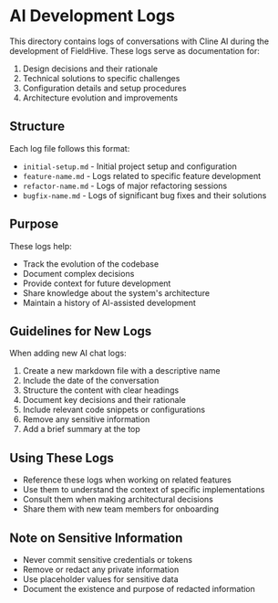 # AI Development Logs

This directory contains logs of conversations with Cline AI during the development of FieldHive. These logs serve as documentation for:

1. Design decisions and their rationale
2. Technical solutions to specific challenges
3. Configuration details and setup procedures
4. Architecture evolution and improvements

## Structure

Each log file follows this format:
- `initial-setup.md` - Initial project setup and configuration
- `feature-name.md` - Logs related to specific feature development
- `refactor-name.md` - Logs of major refactoring sessions
- `bugfix-name.md` - Logs of significant bug fixes and their solutions

## Purpose

These logs help:
- Track the evolution of the codebase
- Document complex decisions
- Provide context for future development
- Share knowledge about the system's architecture
- Maintain a history of AI-assisted development

## Guidelines for New Logs

When adding new AI chat logs:

1. Create a new markdown file with a descriptive name
2. Include the date of the conversation
3. Structure the content with clear headings
4. Document key decisions and their rationale
5. Include relevant code snippets or configurations
6. Remove any sensitive information
7. Add a brief summary at the top

## Using These Logs

- Reference these logs when working on related features
- Use them to understand the context of specific implementations
- Consult them when making architectural decisions
- Share them with new team members for onboarding

## Note on Sensitive Information

- Never commit sensitive credentials or tokens
- Remove or redact any private information
- Use placeholder values for sensitive data
- Document the existence and purpose of redacted information
